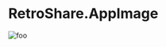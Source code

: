 # RetroShare.AppImage

![foo](https://github.com/nx-appbuild-hub/RetroShare.AppImage//actions/workflows/makefile.yml/badge.svg)
